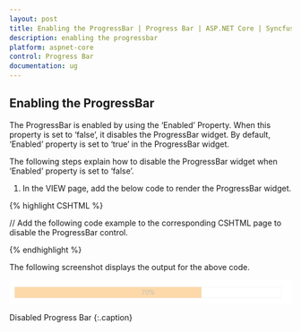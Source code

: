 ```yaml
---
layout: post
title: Enabling the ProgressBar | Progress Bar | ASP.NET Core | Syncfusion
description: enabling the progressbar
platform: aspnet-core
control: Progress Bar
documentation: ug
---
```


## Enabling the ProgressBar

The ProgressBar is enabled by using the ‘Enabled’ Property. When this property is set to ‘false’, it disables the ProgressBar widget. By default, ‘Enabled’ property is set to ‘true’ in the ProgressBar widget.

The following steps explain how to disable the ProgressBar widget when ‘Enabled’ property is set to ‘false’.

1. In the VIEW page, add the below code to render the ProgressBar widget.

{% highlight CSHTML  %}

// Add the following code example to the corresponding CSHTML page to disable the ProgressBar control.

<ej-progress-bar id="progressBar" value="70" text="70%" enabled="false" height="20" width="500"/>

{% endhighlight %}

The following screenshot displays the output for the above code.

![](Enabling-the-ProgressBar_images/Enabling-the-ProgressBar_img1.png)

Disabled Progress Bar
{:.caption}